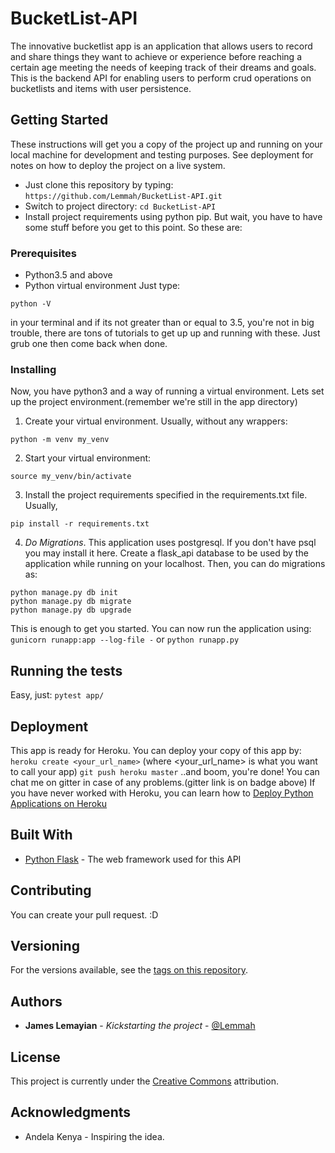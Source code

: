 # BucketList-API

The innovative bucketlist app is an application that allows users  to record and share things they want to achieve or experience before reaching a certain age meeting the needs of keeping track of their dreams and goals. This is the backend API for enabling users to perform crud operations on bucketlists and items with user persistence.

## Getting Started

These instructions will get you a copy of the project up and running on your local machine for development and testing purposes. See deployment for notes on how to deploy the project on a live system.
- Just clone this repository by typing: `https://github.com/Lemmah/BucketList-API.git`
- Switch to project directory: `cd BucketList-API`
- Install project requirements using python pip. But wait, you have to have some stuff before you get to this point. So these are:

### Prerequisites

- Python3.5 and above
- Python virtual environment
Just type:
```
python -V
```
in your terminal and if its not greater than or equal to 3.5, you're not in big trouble, there are tons of tutorials to get up up and running with these. Just grub one then come back when done.

### Installing

Now, you have python3 and a way of running a virtual environment. Lets set up the project environment.(remember we're still in the app directory)

1. Create your virtual environment. Usually, without any wrappers:
```
python -m venv my_venv
```
2. Start your virtual environment:
```
source my_venv/bin/activate
```
3. Install the project requirements specified in the requirements.txt file. Usually,
```
pip install -r requirements.txt
```
4. *Do Migrations*. This application uses postgresql. If you don't have psql you may install it here.
Create a flask_api database to be used by the application while running on your localhost.
Then, you can do migrations as:
```
python manage.py db init
python manage.py db migrate
python manage.py db upgrade
```

This is enough to get you started.
You can now run the application using:
`gunicorn runapp:app --log-file -`
or
`python runapp.py`


## Running the tests

Easy, just:
`pytest app/`

## Deployment

This app is ready for Heroku. You can deploy your copy of this app by:
`heroku create <your_url_name>` (where <your_url_name> is what you want to call your app)
`git push heroku master` 
..and boom, you're done! You can chat me on gitter in case of any problems.(gitter link is on badge above)
If you have never worked with Heroku, you can learn how to [Deploy Python Applications on Heroku](https://devcenter.heroku.com/articles/getting-started-with-python#introduction)
## Built With

* [Python Flask](https://www.fullstackpython.com/flask.html) - The web framework used for this API

## Contributing

You can create your pull request. :D

## Versioning

For the versions available, see the [tags on this repository](https://github.com/lemmah/BucketList/tags). 

## Authors

* **James Lemayian** - *Kickstarting the project* - [@Lemmah](https://github.com/lemmah)


## License

This project is currently under the [Creative Commons](https://creativecommons.org/) attribution.

## Acknowledgments

* Andela Kenya - Inspiring the idea.

